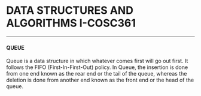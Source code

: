 # DATA STRUCTURES AND ALGORITHMS I-COSC361
____
#### QUEUE
 Queue is a data structure in which whatever comes first will go out first. It follows the FIFO (First-In-First-Out) policy. In Queue, the insertion is done from one end known as the rear end or the tail of the queue, whereas the deletion is done from another end known as the front end or the head of the queue. 
